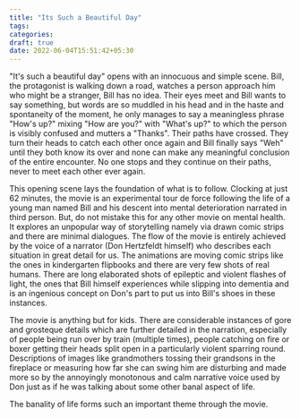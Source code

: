 ```yaml
---
title: "Its Such a Beautiful Day"
tags:
categories:
draft: true
date: 2022-06-04T15:51:42+05:30
---
```


"It's such a beautiful day" opens with an innocuous and simple scene. Bill, the protagonist is walking down a road, watches a person approach him who might be a stranger, Bill has no idea. Their eyes meet and Bill wants to say something, but words are so muddled in his head and in the haste and spontaneity of the moment, he only manages to say a meaningless phrase "How's up?" mixing "How are you?" with "What's up?" to which the person is visibly confused and mutters a "Thanks". Their paths have crossed. They turn their heads to catch each other once again and Bill finally says "Weh" until they both know its over and none can make any meaningful conclusion of the entire encounter. No one stops and they continue on their paths, never to meet each other ever again.

This opening scene lays the foundation of what is to follow. Clocking at just 62 minutes, the movie is an experimental tour de force following the life of a young man named Bill and his descent into mental deterioration narrated in third person. But, do not mistake this for any other movie on mental health. It explores an unpopular way of storytelling namely via drawn comic strips and there are minimal dialogues. The flow of the movie is entirely achieved by the voice of a narrator (Don Hertzfeldt himself) who describes each situation in great detail for us. The animations are moving comic strips like the ones in kindergarten flipbooks and there are very few shots of real humans. There are long elaborated shots of epileptic and violent flashes of light, the ones that Bill himself experiences while slipping into dementia and is an ingenious concept on Don's part to put us into Bill's shoes in these instances.

The movie is anything but for kids. There are considerable instances of gore and grosteque details which are further detailed in the narration, especially of people being run over by train (multiple times), people catching on fire or boxer getting their heads split open in a particularly violent sparring round. Descriptions of images like grandmothers tossing their grandsons in the fireplace or measuring how far she can swing him are disturbing and made more so by the annoyingly monotonous and calm narrative voice used by Don just as if he was talking about some other banal aspect of life.

The banality of life forms such an important theme through the movie. 
